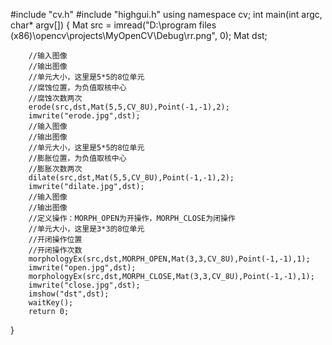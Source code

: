 #include "cv.h"
#include "highgui.h"
using namespace cv;
int main(int argc, char* argv[])
{
        Mat src = imread("D:\\program files (x86)\\opencv\\projects\\MyOpenCV\\Debug\\rr.png", 0);
        Mat dst;
        
        //输入图像
        //输出图像
        //单元大小，这里是5*5的8位单元
        //腐蚀位置，为负值取核中心
        //腐蚀次数两次
        erode(src,dst,Mat(5,5,CV_8U),Point(-1,-1),2);
        imwrite("erode.jpg",dst);
        //输入图像
        //输出图像
        //单元大小，这里是5*5的8位单元
        //膨胀位置，为负值取核中心
        //膨胀次数两次
        dilate(src,dst,Mat(5,5,CV_8U),Point(-1,-1),2);
        imwrite("dilate.jpg",dst);
        //输入图像
        //输出图像
        //定义操作：MORPH_OPEN为开操作，MORPH_CLOSE为闭操作
        //单元大小，这里是3*3的8位单元
        //开闭操作位置
        //开闭操作次数
        morphologyEx(src,dst,MORPH_OPEN,Mat(3,3,CV_8U),Point(-1,-1),1);
        imwrite("open.jpg",dst);
        morphologyEx(src,dst,MORPH_CLOSE,Mat(3,3,CV_8U),Point(-1,-1),1);
        imwrite("close.jpg",dst);
        imshow("dst",dst);
        waitKey();
        return 0;
}
